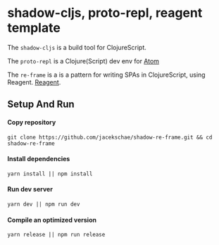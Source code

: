 # shadow-cljs, proto-repl, reagent template

The `shadow-cljs` is a build tool for ClojureScript.

The `proto-repl` is a Clojure(Script) dev env for [Atom](https://atom.io/)

The `re-frame` is a is a pattern for writing SPAs in ClojureScript, using Reagent. [Reagent](https://github.com/reagent-project/reagent).

## Setup And Run
#### Copy repository
```shell
git clone https://github.com/jacekschae/shadow-re-frame.git && cd shadow-re-frame
```

#### Install dependencies
```shell
yarn install || npm install
```

#### Run dev server
```shell
yarn dev || npm run dev
```

#### Compile an optimized version

```shell
yarn release || npm run release
```

